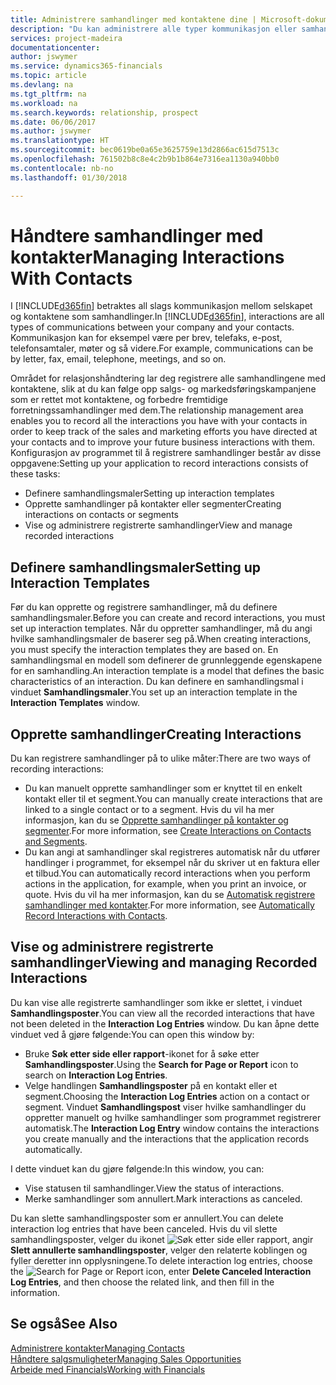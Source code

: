 ```yaml
---
title: Administrere samhandlinger med kontaktene dine | Microsoft-dokumentasjon
description: "Du kan administrere alle typer kommunikasjon eller samhandlinger mellom selskapet og kontaktene dine, for eksempel brev, telefonsamtaler, møter og så videre."
services: project-madeira
documentationcenter: 
author: jswymer
ms.service: dynamics365-financials
ms.topic: article
ms.devlang: na
ms.tgt_pltfrm: na
ms.workload: na
ms.search.keywords: relationship, prospect
ms.date: 06/06/2017
ms.author: jswymer
ms.translationtype: HT
ms.sourcegitcommit: bec0619be0a65e3625759e13d2866ac615d7513c
ms.openlocfilehash: 761502b8c8e4c2b9b1b864e7316ea1130a940bb0
ms.contentlocale: nb-no
ms.lasthandoff: 01/30/2018

---
```

# <a name="managing-interactions-with-contacts"></a><span data-ttu-id="f3e9a-103">Håndtere samhandlinger med kontakter</span><span class="sxs-lookup"><span data-stu-id="f3e9a-103">Managing Interactions With Contacts</span></span>
<span data-ttu-id="f3e9a-104">I [!INCLUDE[d365fin](includes/d365fin_md.md)] betraktes all slags kommunikasjon mellom selskapet og kontaktene som samhandlinger.</span><span class="sxs-lookup"><span data-stu-id="f3e9a-104">In [!INCLUDE[d365fin](includes/d365fin_md.md)], interactions are all types of communications between your company and your contacts.</span></span> <span data-ttu-id="f3e9a-105">Kommunikasjon kan for eksempel være per brev, telefaks, e-post, telefonsamtaler, møter og så videre.</span><span class="sxs-lookup"><span data-stu-id="f3e9a-105">For example, communications can be by letter, fax, email, telephone, meetings, and so on.</span></span>

<span data-ttu-id="f3e9a-106">Området for relasjonshåndtering lar deg registrere alle samhandlingene med kontaktene, slik at du kan følge opp salgs- og markedsføringskampanjene som er rettet mot kontaktene, og forbedre fremtidige forretningssamhandlinger med dem.</span><span class="sxs-lookup"><span data-stu-id="f3e9a-106">The relationship management area enables you to record all the interactions you have with your contacts in order to keep track of the sales and marketing efforts you have directed at your contacts and to improve your future business interactions with them.</span></span> <span data-ttu-id="f3e9a-107">Konfigurasjon av programmet til å registrere samhandlinger består av disse oppgavene:</span><span class="sxs-lookup"><span data-stu-id="f3e9a-107">Setting up your application to record interactions consists of these tasks:</span></span>

* <span data-ttu-id="f3e9a-108">Definere samhandlingsmaler</span><span class="sxs-lookup"><span data-stu-id="f3e9a-108">Setting up interaction templates</span></span>  
* <span data-ttu-id="f3e9a-109">Opprette samhandlinger på kontakter eller segmenter</span><span class="sxs-lookup"><span data-stu-id="f3e9a-109">Creating interactions on contacts or segments</span></span>  
* <span data-ttu-id="f3e9a-110">Vise og administrere registrerte samhandlinger</span><span class="sxs-lookup"><span data-stu-id="f3e9a-110">View and manage recorded interactions</span></span>  

##  <a name="setting-up-interaction-templates"></a><span data-ttu-id="f3e9a-111">Definere samhandlingsmaler</span><span class="sxs-lookup"><span data-stu-id="f3e9a-111">Setting up Interaction Templates</span></span>
<span data-ttu-id="f3e9a-112">Før du kan opprette og registrere samhandlinger, må du definere samhandlingsmaler.</span><span class="sxs-lookup"><span data-stu-id="f3e9a-112">Before you can create and record interactions, you must set up interaction templates.</span></span> <span data-ttu-id="f3e9a-113">Når du oppretter samhandlinger, må du angi hvilke samhandlingsmaler de baserer seg på.</span><span class="sxs-lookup"><span data-stu-id="f3e9a-113">When creating interactions, you must specify the interaction templates they are based on.</span></span> <span data-ttu-id="f3e9a-114">En samhandlingsmal en modell som definerer de grunnleggende egenskapene for en samhandling.</span><span class="sxs-lookup"><span data-stu-id="f3e9a-114">An interaction template is a model that defines the basic characteristics of an interaction.</span></span>
<span data-ttu-id="f3e9a-115">Du kan definere en samhandlingsmal i vinduet **Samhandlingsmaler**.</span><span class="sxs-lookup"><span data-stu-id="f3e9a-115">You set up an interaction template in the **Interaction Templates** window.</span></span>  

## <a name="creating-interactions"></a><span data-ttu-id="f3e9a-116">Opprette samhandlinger</span><span class="sxs-lookup"><span data-stu-id="f3e9a-116">Creating Interactions</span></span>
<span data-ttu-id="f3e9a-117">Du kan registrere samhandlinger på to ulike måter:</span><span class="sxs-lookup"><span data-stu-id="f3e9a-117">There are two ways of recording interactions:</span></span>

* <span data-ttu-id="f3e9a-118">Du kan manuelt opprette samhandlinger som er knyttet til en enkelt kontakt eller til et segment.</span><span class="sxs-lookup"><span data-stu-id="f3e9a-118">You can manually create interactions that are linked to a single contact or to a segment.</span></span> <span data-ttu-id="f3e9a-119">Hvis du vil ha mer informasjon, kan du se [Opprette samhandlinger på kontakter og segmenter](marketing-how-create-interactions.md).</span><span class="sxs-lookup"><span data-stu-id="f3e9a-119">For more information, see [Create Interactions on Contacts and Segments](marketing-how-create-interactions.md).</span></span>  
* <span data-ttu-id="f3e9a-120">Du kan angi at samhandlinger skal registreres automatisk når du utfører handlinger i programmet, for eksempel når du skriver ut en faktura eller et tilbud.</span><span class="sxs-lookup"><span data-stu-id="f3e9a-120">You can automatically record interactions when you perform actions in the application, for example, when you print an invoice, or quote.</span></span> <span data-ttu-id="f3e9a-121">Hvis du vil ha mer informasjon, kan du se [Automatisk registrere samhandlinger med kontakter](marketing-auto-record-interactions.md).</span><span class="sxs-lookup"><span data-stu-id="f3e9a-121">For more information, see [Automatically Record Interactions with Contacts](marketing-auto-record-interactions.md).</span></span>

## <a name="viewing-and-managing-recorded-interactions"></a><span data-ttu-id="f3e9a-122">Vise og administrere registrerte samhandlinger</span><span class="sxs-lookup"><span data-stu-id="f3e9a-122">Viewing and managing Recorded Interactions</span></span>
<span data-ttu-id="f3e9a-123">Du kan vise alle registrerte samhandlinger som ikke er slettet, i vinduet **Samhandlingsposter**.</span><span class="sxs-lookup"><span data-stu-id="f3e9a-123">You can view all the recorded interactions that have not been deleted in the **Interaction Log Entries** window.</span></span> <span data-ttu-id="f3e9a-124">Du kan åpne dette vinduet ved å gjøre følgende:</span><span class="sxs-lookup"><span data-stu-id="f3e9a-124">You can open this window by:</span></span>

* <span data-ttu-id="f3e9a-125">Bruke **Søk etter side eller rapport**-ikonet for å søke etter **Samhandlingsposter**.</span><span class="sxs-lookup"><span data-stu-id="f3e9a-125">Using the **Search for Page or Report** icon to search on **Interaction Log Entries**.</span></span>
* <span data-ttu-id="f3e9a-126">Velge handlingen **Samhandlingsposter** på en kontakt eller et segment.</span><span class="sxs-lookup"><span data-stu-id="f3e9a-126">Choosing the **Interaction Log Entries** action on a contact or segment.</span></span>
  <span data-ttu-id="f3e9a-127">Vinduet **Samhandlingspost** viser hvilke samhandlinger du oppretter manuelt og hvilke samhandlinger som programmet registrerer automatisk.</span><span class="sxs-lookup"><span data-stu-id="f3e9a-127">The **Interaction Log Entry** window contains the interactions you create manually and the interactions that the application records automatically.</span></span>

<span data-ttu-id="f3e9a-128">I dette vinduet kan du gjøre følgende:</span><span class="sxs-lookup"><span data-stu-id="f3e9a-128">In this window, you can:</span></span>

* <span data-ttu-id="f3e9a-129">Vise statusen til samhandlinger.</span><span class="sxs-lookup"><span data-stu-id="f3e9a-129">View the status of interactions.</span></span>
* <span data-ttu-id="f3e9a-130">Merke samhandlinger som annullert.</span><span class="sxs-lookup"><span data-stu-id="f3e9a-130">Mark interactions as canceled.</span></span>

<span data-ttu-id="f3e9a-131">Du kan slette samhandlingsposter som er annullert.</span><span class="sxs-lookup"><span data-stu-id="f3e9a-131">You can delete interaction log entries that have been canceled.</span></span> <span data-ttu-id="f3e9a-132">Hvis du vil slette samhandlingsposter, velger du ikonet ![Søk etter side eller rapport](media/ui-search/search_small.png "Søk etter side eller rapport"), angir **Slett annullerte samhandlingsposter**, velger den relaterte koblingen og fyller deretter inn opplysningene.</span><span class="sxs-lookup"><span data-stu-id="f3e9a-132">To delete interaction log entries, choose the ![Search for Page or Report](media/ui-search/search_small.png "Search for Page or Report icon") icon, enter **Delete Canceled Interaction Log Entries**, and then choose the related link, and then fill in the information.</span></span>

## <a name="see-also"></a><span data-ttu-id="f3e9a-133">Se også</span><span class="sxs-lookup"><span data-stu-id="f3e9a-133">See Also</span></span>
[<span data-ttu-id="f3e9a-134">Administrere kontakter</span><span class="sxs-lookup"><span data-stu-id="f3e9a-134">Managing Contacts</span></span>](marketing-contacts.md)  
[<span data-ttu-id="f3e9a-135">Håndtere salgsmuligheter</span><span class="sxs-lookup"><span data-stu-id="f3e9a-135">Managing Sales Opportunities</span></span>](marketing-manage-sales-opportunities.md)  
[<span data-ttu-id="f3e9a-136">Arbeide med Financials</span><span class="sxs-lookup"><span data-stu-id="f3e9a-136">Working with Financials</span></span>](ui-work-product.md)  

